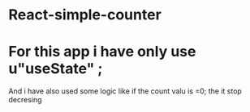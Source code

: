 # React-simple-counter
# For this app i have only use u"useState" ;
And i have also used some logic like if the count valu is =0; the it stop decresing 
<img src=""/>

